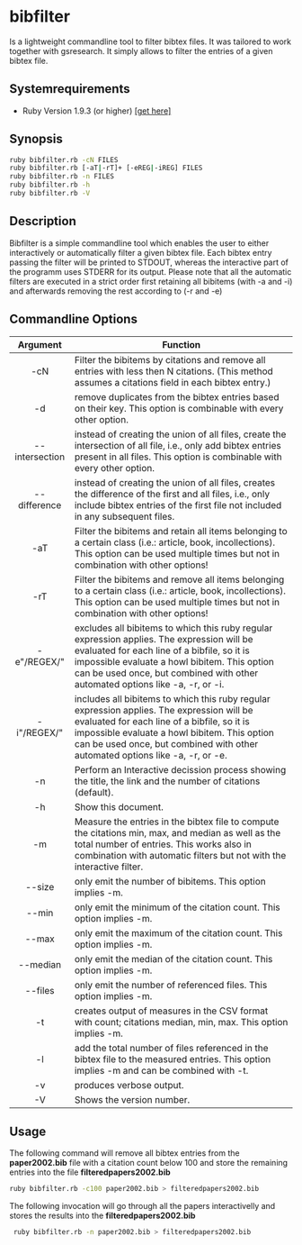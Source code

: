 bibfilter
=========

Is a lightweight commandline tool to filter bibtex files. It was tailored to work together with gsresearch. 
It simply allows to filter the entries of a given bibtex file.

Systemrequirements
------------------

* Ruby Version 1.9.3 (or higher) [\[get here\]](https://www.ruby-lang.org/de/downloads/)

Synopsis
--------

```bash
ruby bibfilter.rb -cN FILES
ruby bibfilter.rb [-aT|-rT]+ [-eREG|-iREG] FILES
ruby bibfilter.rb -n FILES
ruby bibfilter.rb -h
ruby bibfilter.rb -V
```

Description
-----------

 Bibfilter is a simple commandline tool which enables the user to
 either interactively or automatically filter a given bibtex file.
 Each bibtex entry passing the filter will be printed to STDOUT,
 whereas the interactive part of the programm uses STDERR for its output.
 Please note that all the automatic filters are executed in a strict 
 order first retaining all bibitems (with -a and -i) and afterwards 
 removing the rest according to (-r and -e)

Commandline Options
-------------------

 Argument       | Function
:--------------:|-------------------------------------------------------------------
 -cN            | Filter the bibitems by citations and remove all entries with less then N citations. (This method assumes a citations field in each bibtex entry.)
 -d             | remove duplicates from the bibtex entries based on their key. This option is combinable with every other option.
 --intersection | instead of creating the union of all files, create the intersection of all file, i.e., only add bibtex entries present in all files. This option is combinable with every other option.
 --difference   | instead of creating the union of all files, creates the difference of the first and all files, i.e., only include bibtex entries of the first file not included in any subsequent files.
 -aT            | Filter the bibitems and retain all items belonging to a certain class (i.e.: article, book, incollections). This option can be used multiple times but not in combination with other options! 
 -rT            | Filter the bibitems and remove all items belonging to a certain class (i.e.: article, book, incollections). This option can be used multiple times but not in combination with other options!
 -e"/REGEX/"    | excludes all bibitems to which this ruby regular expression applies. The expression will be evaluated for each line of a bibfile, so it is impossible evaluate a howl bibitem. This option can be used once, but combined with other automated options like -a, -r, or -i.
 -i"/REGEX/"    | includes all bibitems to which this ruby regular expression applies. The expression will be evaluated for each line of a bibfile, so it is impossible evaluate a howl bibitem. This option can be used once, but combined with other automated options like -a, -r, or -e.
 -n             | Perform an Interactive decission process showing the title, the link and the number of citations (default).
 -h             | Show this document.
 -m             | Measure the entries in the bibtex file to compute the citations min, max, and median as well as the total number of entries. This works also in combination with automatic filters but not with the interactive filter.
 --size         | only emit the number of bibitems. This option implies -m.
 --min          | only emit the minimum of the citation count. This option implies -m.
 --max          | only emit the maximum of the citation count. This option implies -m.
 --median       | only emit the median of the citation count. This option implies -m.
 --files        | only emit the number of referenced files. This option implies -m.
 -t             | creates output of measures in the CSV format with count; citations median, min, max. This option implies -m.
 -l             | add the total number of files referenced in the bibtex file to the measured entries. This option implies -m and can be combined with -t.
 -v             | produces verbose output.
 -V             | Shows the version number.

Usage
-----
The following command will remove all bibtex entries from the **paper2002.bib** file with a citation count below 100 and store the remaining entries into the file **filteredpapers2002.bib**

```bash
ruby bibfilter.rb -c100 paper2002.bib > filteredpapers2002.bib
```

The following invocation will go through all the papers interactivelly and stores the results into the **filteredpapers2002.bib**
```bash
 ruby bibfilter.rb -n paper2002.bib > filteredpapers2002.bib
```
